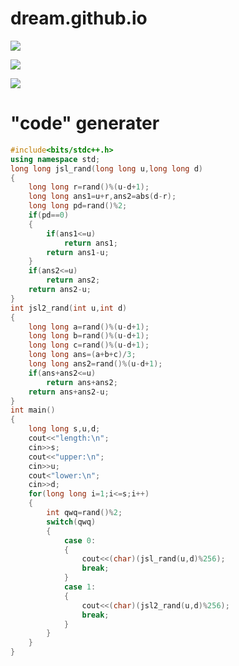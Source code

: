 # dream.github.io
![](https://cdn.luogu.com.cn/upload/usericon/346410.png)

![](https://luogu-card.vercel.app/practice?id=346410&dark_mode=true)

![](https://luogu-card.vercel.app/about?id=346410&dark_mode=true)

# "code" generater

```cpp
#include<bits/stdc++.h>
using namespace std;
long long jsl_rand(long long u,long long d)
{
	long long r=rand()%(u-d+1);
	long long ans1=u+r,ans2=abs(d-r);
	long long pd=rand()%2;
	if(pd==0)
	{
		if(ans1<=u)
			return ans1;
		return ans1-u;
	}
	if(ans2<=u)
		return ans2;
	return ans2-u;
}
int jsl2_rand(int u,int d)
{
	long long a=rand()%(u-d+1);
	long long b=rand()%(u-d+1);
	long long c=rand()%(u-d+1);
	long long ans=(a+b+c)/3;
	long long ans2=rand()%(u-d+1);
	if(ans+ans2<=u)
		return ans+ans2;
	return ans+ans2-u;
}
int main()
{
	long long s,u,d;
	cout<<"length:\n";
	cin>>s;
	cout<<"upper:\n";
	cin>>u;
	cout<"lower:\n";
	cin>>d;
	for(long long i=1;i<=s;i++)
	{
		int qwq=rand()%2;
		switch(qwq)
		{
			case 0:
			{
				cout<<(char)(jsl_rand(u,d)%256);
				break;
			}
			case 1:
			{
				cout<<(char)(jsl2_rand(u,d)%256);
				break;
			}
		}
	}
}
```
